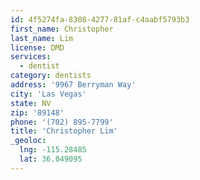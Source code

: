 ```yaml
---
id: 4f5274fa-8308-4277-81af-c4aabf5793b3
first_name: Christopher
last_name: Lim
license: DMD
services:
  - dentist
category: dentists
address: '9967 Berryman Way'
city: 'Las Vegas'
state: NV
zip: '89148'
phone: '(702) 895-7799'
title: 'Christopher Lim'
_geoloc:
  lng: -115.28485
  lat: 36.049095
---
```

